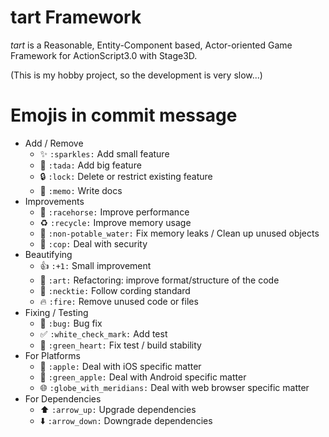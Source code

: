 # tart Framework

_tart_ is a Reasonable, Entity-Component based, Actor-oriented
Game Framework for ActionScript3.0 with Stage3D.

(This is my hobby project, so the development is very slow...)


# Emojis in commit message

- Add / Remove
    - ✨ `:sparkles:` Add small feature
    - 🎉 `:tada:` Add big feature
    - 🔒 `:lock:` Delete or restrict existing feature
    - 📝 `:memo:` Write docs
- Improvements
    - 🐎 `:racehorse:` Improve performance
    - ♻️ `:recycle:` Improve memory usage
    - 🚱 `:non-potable_water:` Fix memory leaks / Clean up unused objects
    - 👮 `:cop:` Deal with security
- Beautifying
    - 👍 `:+1:` Small improvement
    - 🎨 `:art:` Refactoring: improve format/structure of the code
    - 👔 `:necktie:` Follow cording standard
    - 🔥 `:fire:` Remove unused code or files
- Fixing / Testing
    - 🐛 `:bug:` Bug fix
    - ✅ `:white_check_mark:` Add test
    - 💚 `:green_heart:` Fix test / build stability
- For Platforms
    - 🍎 `:apple:` Deal with iOS specific matter
    - 🍏 `:green_apple:` Deal with Android specific matter
    - 🌐 `:globe_with_meridians:` Deal with web browser specific matter
- For Dependencies
    - ⬆️ `:arrow_up:` Upgrade dependencies
    - ⬇️ `:arrow_down:` Downgrade dependencies

